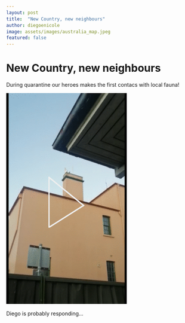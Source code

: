 ```yaml
---
layout: post
title:  "New Country, new neighbours"
author: diegoenicole
image: assets/images/australia_map.jpeg
featured: false
---
```



# New Country, new neighbours

During quarantine our heroes makes the first contacs with local fauna!

[![Weird bird](/assets/images/weird_bird_img.png)](/assets/images/weird_bird.mp4 "Link Title")

Diego is probably responding...
